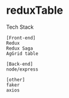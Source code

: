 # reduxTable
Tech Stack
```
[Front-end]
Redux
Redux Saga
AgGrid table

[Back-end]
node/express

[other]
faker
axios
```


